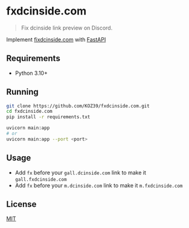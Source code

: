 # fxdcinside.com
> Fix dcinside link preview on Discord.

Implement [fixdcinside.com](https://github.com/iorphx/fixdcinside.com) with [FastAPI](https://fastapi.tiangolo.com/)

## Requirements
- Python 3.10+

## Running
```bash
git clone https://github.com/KOZ39/fxdcinside.com.git
cd fxdcinside.com
pip install -r requirements.txt
```

```bash
uvicorn main:app
# or
uvicorn main:app --port <port>
```

## Usage
- Add `fx` before your `gall.dcinside.com` link to make it `gall.fxdcinside.com`
- Add `fx` before your `m.dcinside.com` link to make it `m.fxdcinside.com`

## License
[MIT](https://github.com/KOZ39/fxdcinside.com/blob/master/LICENSE)

